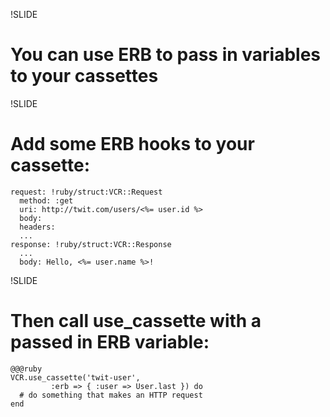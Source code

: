 !SLIDE
# You can use ERB to pass in variables to your cassettes #

!SLIDE 
# Add some ERB hooks to your cassette: #
    request: !ruby/struct:VCR::Request 
      method: :get
      uri: http://twit.com/users/<%= user.id %>
      body: 
      headers: 
      ...
    response: !ruby/struct:VCR::Response 
      ...
      body: Hello, <%= user.name %>!
         
!SLIDE
# Then call use_cassette with a passed in ERB variable: #
    @@@ruby
    VCR.use_cassette('twit-user',
             :erb => { :user => User.last }) do
      # do something that makes an HTTP request
    end
